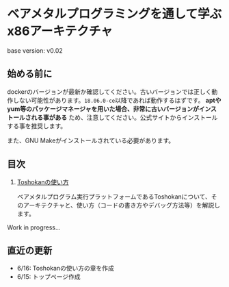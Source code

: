 # ベアメタルプログラミングを通して学ぶx86アーキテクチャ
base version: v0.02

<!--
## このチュートリアルの目的
- プロセッサ・アーキテクチャを多くの人にきちんと知ってもらいたい。
  - Linux上でプログラムを書いていても、書籍等で勉強しても、中々きちんと理解できない
  - 以下の人がターゲット
    - 自分でOSを作ってみたい、勉強してみたいという人
    - Linuxカーネルの動作をより根本から理解したい人
    - アプリケーションの最適化をしたい人

- そのためには、ベアメタルプログラムを容易に作成できなければならない。
  - ベアメタルプログラムは、OSの調停を受けずに直接CPU上で実行する事
  - ベアメタルプログラムはOSの支援を受けられないため、開発が大変
  - プロセッサ・アーキテクチャを手軽に学びたい人にとって、あまりにもハードすぎた。

- Toshokanは、ベアメタルプログラムを劇的に簡単に書けるようにするための仕組み
  - OSの調停を受けず、直接CPUを制御できる一方で、Linuxが提供する高度な機能を利用する事も可能にする。

-->

## 始める前に
dockerのバージョンが最新か確認してください。古いバージョンでは正しく動作しない可能性があります。`18.06.0-ce`以降であれば動作するはずです。 **aptやyum等のパッケージマネージャを用いた場合、非常に古いバージョンがインストールされる事がある** ため、注意してください。公式サイトからインストールする事を推奨します。

また、GNU Makeがインストールされている必要があります。

## 目次
1. [Toshokanの使い方](./toshokan/)

    ベアメタルプログラム実行プラットフォームであるToshokanについて、そのアーキテクチャと、使い方（コードの書き方やデバッグ方法等）を解説します。

<!--
1. [ページング](./paging/)

    メモリ仮想化手法の一つであるページングについて解説します。ページングの仕組みを通じ、メモリ仮想化の目的（メモリ仮想化がなぜ必要なのか、どのような場所で使われているのか）を見てみましょう。

1. 割り込み

    プロファイリング、デバッグレジスタ
-->

Work in progress...

## 直近の更新
- 6/16: Toshokanの使い方の章を作成
- 6/15: トップページ作成